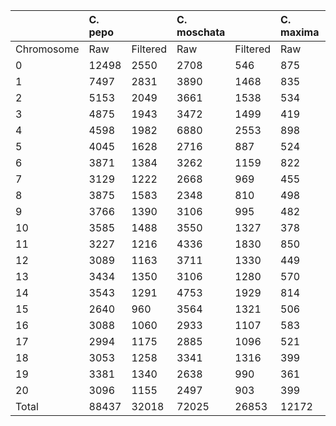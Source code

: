 |           |C. pepo |         |C. moschata |         |C. maxima |         |
|:----------|:-------|:--------|:-----------|:--------|:---------|:--------|
|Chromosome |Raw     |Filtered |Raw         |Filtered |Raw       |Filtered |
|0          |12498   |2550     |2708        |546      |875       |110      |
|1          |7497    |2831     |3890        |1468     |835       |141      |
|2          |5153    |2049     |3661        |1538     |534       |71       |
|3          |4875    |1943     |3472        |1499     |419       |72       |
|4          |4598    |1982     |6880        |2553     |898       |165      |
|5          |4045    |1628     |2716        |887      |524       |49       |
|6          |3871    |1384     |3262        |1159     |822       |140      |
|7          |3129    |1222     |2668        |969      |455       |64       |
|8          |3875    |1583     |2348        |810      |498       |74       |
|9          |3766    |1390     |3106        |995      |482       |94       |
|10         |3585    |1488     |3550        |1327     |378       |67       |
|11         |3227    |1216     |4336        |1830     |850       |160      |
|12         |3089    |1163     |3711        |1330     |449       |68       |
|13         |3434    |1350     |3106        |1280     |570       |111      |
|14         |3543    |1291     |4753        |1929     |814       |127      |
|15         |2640    |960      |3564        |1321     |506       |78       |
|16         |3088    |1060     |2933        |1107     |583       |98       |
|17         |2994    |1175     |2885        |1096     |521       |92       |
|18         |3053    |1258     |3341        |1316     |399       |62       |
|19         |3381    |1340     |2638        |990      |361       |47       |
|20         |3096    |1155     |2497        |903      |399       |57       |
|Total      |88437   |32018    |72025       |26853    |12172     |1947     |
